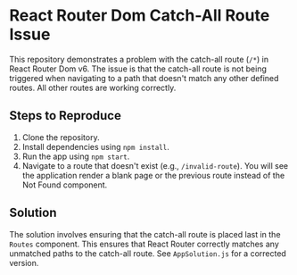 # React Router Dom Catch-All Route Issue

This repository demonstrates a problem with the catch-all route (`/*`) in React Router Dom v6.  The issue is that the catch-all route is not being triggered when navigating to a path that doesn't match any other defined routes.  All other routes are working correctly.

## Steps to Reproduce

1. Clone the repository.
2. Install dependencies using `npm install`.
3. Run the app using `npm start`.
4. Navigate to a route that doesn't exist (e.g., `/invalid-route`).  You will see the application render a blank page or the previous route instead of the Not Found component.

## Solution

The solution involves ensuring that the catch-all route is placed last in the `Routes` component.  This ensures that React Router correctly matches any unmatched paths to the catch-all route.  See `AppSolution.js` for a corrected version.